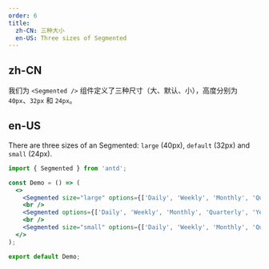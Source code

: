 ```yaml
---
order: 6
title:
  zh-CN: 三种大小
  en-US: Three sizes of Segmented
---
```


## zh-CN

我们为 `<Segmented />` 组件定义了三种尺寸（大、默认、小），高度分别为 `40px`、`32px` 和 `24px`。

## en-US

There are three sizes of an Segmented: `large` (40px), `default` (32px) and `small` (24px).

```jsx
import { Segmented } from 'antd';

const Demo = () => (
  <>
    <Segmented size="large" options={['Daily', 'Weekly', 'Monthly', 'Quarterly', 'Yearly']} />
    <br />
    <Segmented options={['Daily', 'Weekly', 'Monthly', 'Quarterly', 'Yearly']} />
    <br />
    <Segmented size="small" options={['Daily', 'Weekly', 'Monthly', 'Quarterly', 'Yearly']} />
  </>
);

export default Demo;
```
